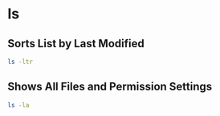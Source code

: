 # ls

## Sorts List by Last Modified

```bash
ls -ltr
```

## Shows All Files and Permission Settings

```bash
ls -la
```

